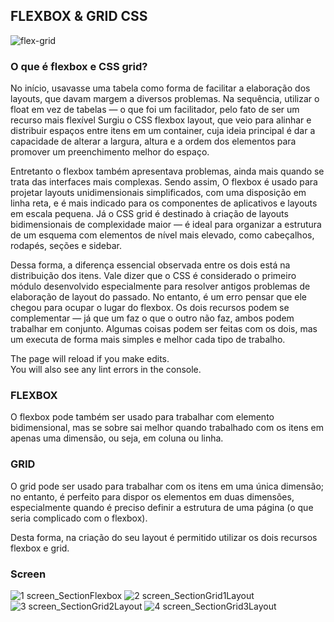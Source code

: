 ## FLEXBOX & GRID CSS
![flex-grid](https://user-images.githubusercontent.com/16269962/74557584-32adb400-4f3f-11ea-968d-5bbc033df9e7.png)

### O que é flexbox e CSS grid?

No início, usavasse uma tabela como forma de facilitar a elaboração dos layouts, que davam margem a diversos problemas.
Na sequência, utilizar o float em vez de tabelas — o que foi um facilitador, pelo fato de ser um recurso mais flexível
Surgiu o CSS flexbox layout, que veio para alinhar e distribuir espaços entre itens em um container, cuja ideia principal é dar a capacidade de alterar a largura, altura e a ordem dos elementos para promover um preenchimento melhor do espaço.

Entretanto o flexbox também apresentava problemas, ainda mais quando se trata das interfaces mais complexas. Sendo assim, O flexbox é usado para projetar layouts unidimensionais simplificados, com uma disposição em linha reta, e é mais indicado para os componentes de aplicativos e layouts em escala pequena. Já o CSS grid é destinado à criação de layouts bidimensionais de complexidade maior — é ideal para organizar a estrutura de um esquema com elementos de nível mais elevado, como cabeçalhos, rodapés, seções e sidebar.

Dessa forma, a diferença essencial observada entre os dois está na distribuição dos itens. Vale dizer que o CSS é considerado o primeiro módulo desenvolvido especialmente para resolver antigos problemas de elaboração de layout do passado. No entanto, é um erro pensar que ele chegou para ocupar o lugar do flexbox.
Os dois recursos podem se complementar — já que um faz o que o outro não faz, ambos podem trabalhar em conjunto. Algumas coisas podem ser feitas com os dois, mas um executa de forma mais simples e melhor cada tipo de trabalho. 

The page will reload if you make edits.<br />
You will also see any lint errors in the console.

### FLEXBOX

O flexbox pode também ser usado para trabalhar com elemento bidimensional, mas se sobre sai melhor quando trabalhado com os itens em apenas uma dimensão, ou seja, em coluna ou linha.

### GRID

O grid pode ser usado para trabalhar com os itens em uma única dimensão; no entanto, é perfeito para dispor os elementos em duas dimensões, especialmente quando é preciso definir a estrutura de uma página (o que seria complicado com o flexbox).

Desta forma, na criação do seu layout é permitido utilizar os dois recursos flexbox e grid.

### Screen
![1 screen_SectionFlexbox](https://user-images.githubusercontent.com/16269962/76146777-74c8a200-6074-11ea-9bda-ec81d599df22.PNG)
![2 screen_SectionGrid1Layout](https://user-images.githubusercontent.com/16269962/76146778-76926580-6074-11ea-9bd7-19dd03201f4c.PNG)
![3 screen_SectionGrid2Layout](https://user-images.githubusercontent.com/16269962/76146780-77c39280-6074-11ea-8937-b4a9fc973f8f.PNG)
![4 screen_SectionGrid3Layout](https://user-images.githubusercontent.com/16269962/76146782-798d5600-6074-11ea-9c32-3d09179b1b96.PNG)

